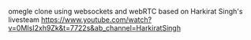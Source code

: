 omegle clone using websockets and webRTC based on Harkirat Singh's livesteam https://www.youtube.com/watch?v=0MIsI2xh9Zk&t=7722s&ab_channel=HarkiratSingh
